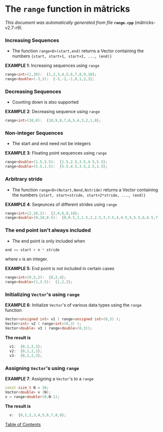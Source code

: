 
# The `range` function in mātricks
_This document was automatically generated from file_ **`range.cpp`** (mātricks-v2.7-r9).

### Increasing Sequences
* The function `range<D>(start,end)` returns a Vector<D> containing the numbers `{start, start+1, start+2, ..., (end)}`

**EXAMPLE 1**: Increasing sequences using `range`
```C++
range<int>(1,10):  {1,2,3,4,5,6,7,8,9,10}; 
range<double>(-3,3):  {-3,-2,-1,0,1,2,3}; 
```
### Decreasing Sequences
* Counting down is also supported

**EXAMPLE 2**: Decreasing sequence using `range`
```C++
range<int>(10,0):  {10,9,8,7,6,5,4,3,2,1,0}; 
```
### Non-integer Sequences
* The start and end need not be integers 

**EXAMPLE 3**: Floating point sequences using `range`
```C++
range<double>(1.5,5.5):  {1.5,2.5,3.5,4.5,5.5}; 
range<double>(5.5,1.5):  {5.5,4.5,3.5,2.5,1.5}; 
```
### Arbitrary stride
* The function `range<D>(Nstart,Nend,Nstride)` returns a Vector<D> containing the numbers `{start, start+stride, start+2*stride, ..., (end)}`

**EXAMPLE 4**: Seqeunces of different strides using `range`
```C++
range<int>(2,10,2):  {2,4,6,8,10}; 
range<double>(0,10,0.5):  {0,0.5,1,1.5,2,2.5,3,3.5,4,4.5,5,5.5,6,6.5,7,7.5,8,8.5,9,9.5,10}; 
```
### The end point isn't always included
* The end point is only included when 
```C++
end == start + n * stride
```
where `n` is an integer.


**EXAMPLE 5**: End point is not included in certain cases
```C++
range<int>(0,5,2):  {0,2,4}; 
range<double>(1,3.5):  {1,2,3}; 
```
### Initializing `Vector`'s using `range`


**EXAMPLE 6**: Initialize `Vector`'s of various data types  using the *`range`* function
```C++
Vector<unsigned int> v1 ( range<unsigned int>(0,3) );
Vector<int> v2 ( range<int>(0,3) );
Vector<double> v3 ( range<double>(0,3));
```

**The result is**
```C++
  v1:  {0,1,2,3}; 
  v2:  {0,1,2,3}; 
  v3:  {0,1,2,3}; 
```

### Assigning `Vector`'s using `range`


**EXAMPLE 7**: Assigning a `Vector`'s to a *`range`*
```C++
const size_t N = 10;
Vector<double> v (N);
v = range<double>(0,N-1);
```

**The result is**
```C++
  v:  {0,1,2,3,4,5,6,7,8,9}; 
```


[Table of Contents](README.md)
